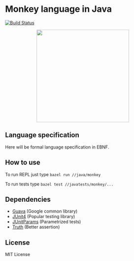 # Monkey language in Java

[![Build Status](https://travis-ci.org/lionell/monkey-in-java.svg?branch=master)](https://travis-ci.org/lionell/monkey-in-java)

<div align="center">
  <img width="300px" src="http://tinyclipart.com/resource/monkey-cartoon/monkey-cartoon-142.jpg" />
</div>

## Language specification

Here will be formal language specification in EBNF.

## How to use

To run REPL just type `bazel run //java/monkey`

To run tests type `bazel test //javatests/monkey/...`

## Dependencies

* [Guava](https://github.com/google/guava) (Google common library)
* [JUnit4](http://junit.org/junit4/) (Popular testing library)
* [JUnitParams](https://github.com/Pragmatists/JUnitParams) (Parametrized tests)
* [Truth](https://github.com/google/truth) (Better assertion)

## License

MIT License
